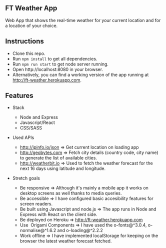 ## FT Weather App

Web App that shows the real-time weather for your current location and for a location of your choice.

## Instructions

* Clone this repo. 
* Run `npm install` to get all dependencies.
* Run `npm run start` to get node server running.
* Open http://localhost:8080 in your browser.
* Alternatively, you can find a working version of the app running at http://ft-weather.herokuapp.com.

## Features

* Stack
  * Node and Express
  * Javascript/React
  * CSS/SASS

* Used APIs
  * http://ipinfo.io/json => Get current location on loading app
  * http://geobytes.com => Fetch city details (country code, city name) to generate the list of available cities.
  * http://weatherbit.io => Used to fetch the weather forecast for the next 16 days using latitude and longitude.

* Stretch goals
  * Be responsive => Although it's mainly a mobile app it works on desktop screens as well thanks to media queries. 
  * Be accessible => I have configured basic accesibility features for screen readers.
  * Be built using Javascript and node.js => The app runs in Node and Express with React on the client side.
  * Be deployed on Heroku => http://ft-weather.herokuapp.com
  * Use​ ​ Origami​ Components => I have used the o-fonts@^3.0.4, o-normalise@^1.6.2 and o-loading@^2.2.2
  * Work offline => I have implemented localStorage for keeping on the browser the latest weather forecast fetched.